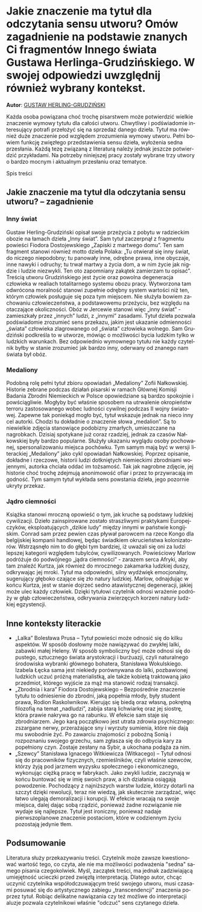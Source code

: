 # Jakie znaczenie ma tytuł dla odczytania sensu utworu? Omów zagadnienie na podstawie znanych Ci fragmentów Innego świata Gustawa Herlinga-Grudzińskiego. W swojej odpowiedzi uwzględnij również wybrany kontekst.

**Autor**: [GUSTAW HERLING-GRUDZIŃSKI](https://poezja.org/wz/Gustaw_Herling-Grudzinski/)

Każ­da oso­ba po­wią­za­na choć tro­chę pi­sar­stwem może po­twier­dzić wiel­kie zna­cze­nie wy­mo­wy ty­tu­łu dla ca­ło­ści utwo­ru. Chwy­tli­wy i pod­świa­do­mie in­te­re­su­ją­cy po­tra­fi prze­ło­żyć się na sprze­daż da­ne­go dzie­ła. Ty­tuł ma rów­nież duże zna­cze­nie pod wzglę­dem zro­zu­mie­nia wy­mo­wy utwo­ru. Peł­ni bo­wiem funk­cję zwię­złe­go przed­sta­wie­nia sen­su dzie­ła, wy­ło­że­nia sed­na prze­sła­nia. Każ­dą tezę zwią­za­ną z li­te­ra­tu­rą na­le­ży jed­nak jesz­cze po­twier­dzić przy­kła­da­mi. Na po­trze­by ni­niej­szej pra­cy zo­sta­ły wy­bra­ne trzy utwo­ry o bar­dzo moc­nym i ak­tu­al­nym prze­sła­niu oraz te­ma­ty­ce.

Spis treści



## Jakie znaczenie ma tytuł dla odczytania sensu utworu? – zagadnienie

### Inny świat

Gustaw Herling-Grudziński opi­sał swo­je prze­ży­cia z po­by­tu w ra­dziec­kim obo­zie na ła­mach dzie­ła „Inny świat”. Sam tytuł zaczerpnął z fragmentu powieści Fiodora Dostojewskiego „Zapiski z martwego domu”. Ten sam frag­ment stanowi również motto dzieła Polaka: „Tu otwie­rał się inny świat, do ni­cze­go nie­po­dob­ny; tu pa­no­wa­ły inne, od­ręb­ne pra­wa, inne oby­cza­je, inne na­wy­ki i od­ru­chy; tu trwał mar­twy a ży­cia dom, a w nim ży­cie jak ni­g­dzie i lu­dzie nie­zwy­kli. Ten oto za­po­mnia­ny za­ką­tek za­mie­rzam tu opi­sać”. Tre­ścią utwo­ru Gru­dziń­skie­go jest życie oraz powolna degeneracja człowieka w realiach totalitarnego systemu obozu pracy. Wy­two­rzo­na tam odwrócona moralność sta­no­wi zu­peł­nie od­ręb­ny sys­tem war­to­ści niż ten, któ­rym czło­wiek po­słu­gu­je się poza tym miej­scem. Nie słu­ży­ła bo­wiem za­cho­wa­niu czło­wie­czeń­stwa, a pod­sta­wo­we­mu prze­ży­ciu, bez wzglę­du na ota­cza­ją­ce oko­licz­no­ści. Obóz w Jercewie stanowi więc „inny świat” - zamieszkały przez „innych” ludzi, z „innymi” zasadami. Ty­tuł dzie­ła po­zwa­la pod­świa­do­mie zro­zu­mieć sens prze­ka­zu, ja­kim jest uka­za­nie od­mien­no­ści „świa­ta” czło­wie­ka zla­gro­wa­ne­go od „świa­ta” czło­wie­ka wol­ne­go. Sam Gru­dziń­ski pod­kre­śla to w utwo­rze, mó­wiąc o możliwości bycia ludzkim tylko w ludzkich warunkach. Bez od­po­wied­nio wy­mow­ne­go ty­tu­łu nie każ­dy czy­tel­nik był­by w sta­nie zro­zu­mieć jak bar­dzo inny, ode­rwa­ny od zna­ne­go nam świa­ta był obóz.

### Medaliony

Po­dob­ną rolę peł­ni ty­tuł zbio­ru opo­wia­dań „Me­da­lio­ny” Zofii Nałkowskiej. Hi­sto­rie zebrane podczas działań pisarski w ramach Głównej Komisji Badania Zbrodni Niemieckich w Polsce opo­wie­dzia­ne są bar­dzo spo­koj­nie i po­wścią­gli­wie. Mo­gły­by być wła­śnie spo­so­bem na utrwa­le­nie okro­pieństw ter­ro­ru za­sto­so­wa­ne­go wo­bec lud­no­ści cy­wil­nej pod­czas II woj­ny świa­to­wej. Za­pew­ne tak po­nie­kąd mo­gło być, ty­tuł wska­zu­je jed­nak na nie­co inny cel au­tor­ki. Cho­dzi tu do­kład­nie o znaczenie słowa „medalion”. Są to niewielkie zdjęcia stanowiące podobizny zmarłych, umieszczane na nagrobkach. Dzi­siaj spo­ty­ka­ne już co­raz rza­dziej, jed­nak za cza­sów Nał­kow­skiej były bar­dzo po­pu­lar­ne. Słu­ży­ły uka­za­niu wy­glą­du oso­by po­cho­wa­nej, sper­so­na­li­zo­wa­niu miej­sca po­chów­ku. Tym sa­mym mają być w wer­sji li­te­rac­kiej „Me­da­lio­ny” jako cykl opo­wia­dań Nał­kow­skiej. Po­przez opi­sa­nie, do­kład­ne i rze­czo­we, hi­sto­rii lu­dzi do­tknię­tych nie­miec­ki­mi zbrod­nia­mi wo­jen­ny­mi, au­tor­ka chcia­ła oddać im tożsamość. Tak jak na­grob­ne zdję­cie, jej historie choć trochę zdejmują anonimowość ofiar i przez to przywracają im godność. Tym sa­mym ty­tuł wy­kła­da sens po­wsta­nia dzie­ła, jego po­zor­nie ukry­ty prze­kaz.



### Jądro ciemności

Książ­ka sta­no­wi mrocz­ną opo­wieść o tym, jak kru­che są pod­sta­wy ludz­kiej cy­wi­li­za­cji. Dzie­ło za­in­spi­ro­wa­ne zo­sta­ło strasz­li­wy­mi prak­ty­ka­mi Eu­ro­pej­czy­ków, eks­plo­atu­ją­cych „dzi­kie ludy” mię­dzy in­ny­mi w pań­stwie kon­gij­skim. Con­rad sam przez pe­wien czas pły­wał pa­row­cem na rze­ce Kon­go dla bel­gij­skiej kom­pa­nii han­dlo­wej, bę­dąc świad­kiem okru­cień­stwa ko­lo­ni­za­to­rów. Wstrzą­snę­ło nim to do głę­bi tym bar­dziej, iż uwa­ża­li się oni za lu­dzi lep­szej ka­te­go­rii wzglę­dem tu­byl­ców, cy­wi­li­zo­wa­nych. Po­wie­ścio­wy Marlow po­dró­żu­je do po­dwój­ne­go „ją­dra ciem­no­ści” - za­ra­zem ser­ca Afry­ki, aby tam zna­leźć Kurt­za, jak rów­nież do mrocz­ne­go za­ka­mar­ka ludz­kiej du­szy, od­kry­wa­jąc jej mro­ki. Ty­tuł ma od­po­wied­ni, sil­ny wy­dźwięk emo­cjo­nal­ny, su­ge­ru­ją­cy głę­bo­ko cza­ją­ce się zło na­tu­ry ludz­kiej. Mar­low, od­naj­du­jąc w koń­cu Kurt­za, jest w sta­nie doj­rzeć sed­no ata­wi­stycz­nej de­ge­ne­ra­cji, ja­kiej może ulec każ­dy czło­wiek. Dzię­ki ty­tu­ło­wi czy­tel­nik od­no­si wra­że­nie po­dró­ży w głąb czło­wie­czeń­stwa, od­kry­wa­nia zwie­rzę­cych ko­rze­ni na­tu­ry ludz­kiej eg­zy­sten­cji.

## Inne konteksty literackie

- „Lalka” Bolesława Prusa – Tytuł powieści może odnosić się do kilku aspektów. W sposób dosłowny może nawiązywać do zwykłej lalki, zabawki małej Heleny. W sposób symboliczny być może odnosi się do pustego, sztucznego świata arystokracji i burżuazji, czyli naturalnego środowiska wybranki głównego bohatera, Stanisława Wokulskiego. Izabela Łęcka sama jest niekiedy porównywana do lalki, pozbawionej ludzkich uczuć próżną materialistką, ale także kobietą traktowaną jako przedmiot, którego wyjście za mąż ma stanowić rodzaj transakcji.
- „Zbrodnia i kara” Fiodora Dostojewskiego – Bezpośrednie znaczenie tytułu to odniesienie do zbrodni, jaką popełnia młody, były student prawa, Rodion Raskolwnikow. Kierując się biedą oraz własną, pokrętną filozofią na temat „nadludzi”, zabija starą lichwiarkę oraz jej siostrę, która prawie nakrywa go na rabunku. W efekcie sam staje się zbrodniarzem. Jego karą początkowo jest utrata zdrowia psychicznego: zszargane nerwy, przerażające sny i wyrzuty sumienia, które nie dają mu swobodnie żyć. Po zawarciu znajomości z pobożną Sonią i rozpoznaniu swojego grzechu, sam zgłasza się do odbycia kary za popełniony czyn. Zostaje zesłany na Sybir, a ukochana podąża za nim.
- „Szewcy” Stanisława Ignacego Witkiewicza (Witkacego) – Tytuł odnosi się do pracowników fizycznych, rzemieślników, czyli właśnie szewców, którzy żyją pod jarzmem wyzysku społecznego i ekonomicznego, wykonując ciężką pracę w fabrykach. Jako zwykli ludzie, zaczynają w końcu buntować się w imię swoich praw, a ich działania osiągają powodzenie. Pochodzący z najniższych warstw ludzie, którzy dotarli na szczyt dzięki rewolucji, teraz nie wiedzą, jak skutecznie zarządzać, więc łatwo ulegają demoralizacji i korupcji. W efekcie wracają na swoje miejsca, dalej dając sobą rządzić, ponieważ żadne rozwiązanie nie wydaje się najlepsze. Tytuł jest ironiczny, ponieważ nadaje pierwszoplanowe znaczenie postaciom, które w codziennym życiu pozostają jedynie tłem.

## Podsumowanie

Li­te­ra­tu­ra słu­ży prze­ka­zy­wa­niu tre­ści. Czy­tel­nik może za­wsze kwe­stio­no­wać war­tość tego, co czy­ta, ale nie ma moż­li­wo­ści pod­wa­że­nia "sed­na" sa­me­go pi­sa­nia cze­go­kol­wiek. Myśl, za­czą­tek tre­ści, ma jed­nak za­dzi­wia­ją­cą umie­jęt­ność uciecz­ki przed zwię­złą in­ter­pre­ta­cją. Dla­te­go au­tor, chcąc uczy­nić czy­tel­ni­ka współ­od­czu­wa­ją­cym treść swo­je­go utwo­ru, musi cza­sa­mi po­su­wać się do ar­ty­stycz­ne­go za­bie­gu „trans­cen­den­cji” zna­cze­nia po­przez ty­tuł. Ro­biąc de­li­kat­ne na­wią­za­nia czy też moż­li­we do in­ter­pre­ta­cji alu­zje po­zwa­la czy­tel­ni­ko­wi wła­śnie "od­czuć" sens czy­ta­ne­go dzie­ła.

